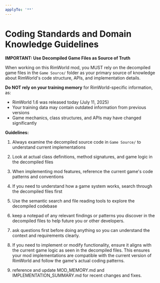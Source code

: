 ```yaml
---
applyTo: '**'
---
```

# Coding Standards and Domain Knowledge Guidelines

**IMPORTANT: Use Decompiled Game Files as Source of Truth**

When working on this RimWorld mod, you MUST rely on the decompiled game files in the `Game Source/` folder as your primary source of knowledge about RimWorld's code structure, APIs, and implementation details.

**Do NOT rely on your training memory** for RimWorld-specific information, as:
- RimWorld 1.6 was released today (July 11, 2025)
- Your training data may contain outdated information from previous versions
- Game mechanics, class structures, and APIs may have changed significantly

**Guidelines:**
1. Always examine the decompiled source code in `Game Source/` to understand current implementations
2. Look at actual class definitions, method signatures, and game logic in the decompiled files
3. When implementing mod features, reference the current game's code patterns and conventions
4. If you need to understand how a game system works, search through the decompiled files first
5. Use the semantic search and file reading tools to explore the decompiled codebase
6. keep a notepad of any relevant findings or patterns you discover in the decompiled files to help future you or other developers.
7. ask questions first before doing anything so you can understand the context and requirements clearly.
8. If you need to implement or modify functionality, ensure it aligns with the current game logic as seen in the decompiled files.
This ensures your mod implementations are compatible with the current version of RimWorld and follow the game's actual coding patterns.

9. reference and update MOD_MEMORY.md and IMPLEMENTATION_SUMMARY.md for recent changes and fixes.